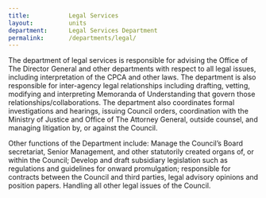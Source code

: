 ```yaml
---
title:           Legal Services
layout:          units
department:      Legal Services Department
permalink:       /departments/legal/
---
```

The department of legal services is responsible for advising the Office of The Director General and other departments with respect to all legal issues, including interpretation of the CPCA and other laws. The department is also responsible for inter-agency legal relationships including drafting, vetting, modifying and interpreting Memoranda of Understanding that govern those relationships/collaborations. The department also coordinates formal investigations and hearings, issuing Council orders, coordination with the Ministry of Justice and Office of The Attorney General, outside counsel, and managing litigation by, or against the Council.

Other functions of the Department include:
Manage the Council’s Board secretariat, Senior Management, and other statutorily created organs of, or within the Council;
Develop and draft subsidiary legislation such as regulations and guidelines for onward promulgation; responsible for contracts between the Council and third parties, legal advisory opinions and position papers.
Handling all other legal issues of the Council.